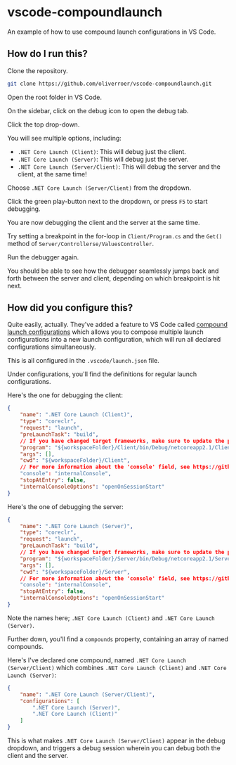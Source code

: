 # vscode-compoundlaunch

An example of how to use compound launch configurations in VS Code.

## How do I run this?

Clone the repository.

```sh
git clone https://github.com/oliverroer/vscode-compoundlaunch.git
```

Open the root folder in VS Code.

On the sidebar, click on the debug icon to open the debug tab.

Click the top drop-down.

You will see multiple options, including:

- `.NET Core Launch (Client)`: This will debug just the client.
- `.NET Core Launch (Server)`: This will debug just the server.
- `.NET Core Launch (Server/Client)`: This will debug the server and the client, at the same time!

Choose `.NET Core Launch (Server/Client)` from the dropdown.

Click the green play-button next to the dropdown, or press `F5` to start debugging.

You are now debugging the client and the server at the same time.

Try setting a breakpoint in the for-loop in `Client/Program.cs` and the `Get()` method of `Server/Controllerse/ValuesController`.

Run the debugger again.

You should be able to see how the debugger seamlessly jumps back and forth between the server and client, depending on which breakpoint is hit next.

## How did you configure this?

Quite easily, actually. They've added a feature to VS Code called [compound launch configurations](https://code.visualstudio.com/Docs/editor/debugging#_multitarget-debugging) which allows you to compose multiple launch configurations into a new launch configuration, which will run all declared configurations simultaneously.

This is all configured in the `.vscode/launch.json` file.

Under configurations, you'll find the definitions for regular launch configurations.

Here's the one for debugging the client:

```json
{
    "name": ".NET Core Launch (Client)",
    "type": "coreclr",
    "request": "launch",
    "preLaunchTask": "build",
    // If you have changed target frameworks, make sure to update the program path.
    "program": "${workspaceFolder}/Client/bin/Debug/netcoreapp2.1/Client.dll",
    "args": [],
    "cwd": "${workspaceFolder}/Client",
    // For more information about the 'console' field, see https://github.com/OmniSharp/omnisharp-vscode/blob/master/debugger-launchjson.md#console-terminal-window
    "console": "internalConsole",
    "stopAtEntry": false,
    "internalConsoleOptions": "openOnSessionStart"
}
```

Here's the one of debugging the server:

```json
{
    "name": ".NET Core Launch (Server)",
    "type": "coreclr",
    "request": "launch",
    "preLaunchTask": "build",
    // If you have changed target frameworks, make sure to update the program path.
    "program": "${workspaceFolder}/Server/bin/Debug/netcoreapp2.1/Server.dll",
    "args": [],
    "cwd": "${workspaceFolder}/Server",
    // For more information about the 'console' field, see https://github.com/OmniSharp/omnisharp-vscode/blob/master/debugger-launchjson.md#console-terminal-window
    "console": "internalConsole",
    "stopAtEntry": false,
    "internalConsoleOptions": "openOnSessionStart"
}
```

Note the names here; `.NET Core Launch (Client)` and `.NET Core Launch (Server)`.

Further down, you'll find a `compounds` property, containing an array of named compounds.

Here's I've declared one compound, named `.NET Core Launch (Server/Client)` which combines `.NET Core Launch (Client)` and `.NET Core Launch (Server)`:

```json
{
    "name": ".NET Core Launch (Server/Client)",
    "configurations": [
        ".NET Core Launch (Server)",
        ".NET Core Launch (Client)"
    ]
}
```

This is what makes `.NET Core Launch (Server/Client)` appear in the debug dropdown, and triggers a debug session wherein you can debug both the client and the server.
